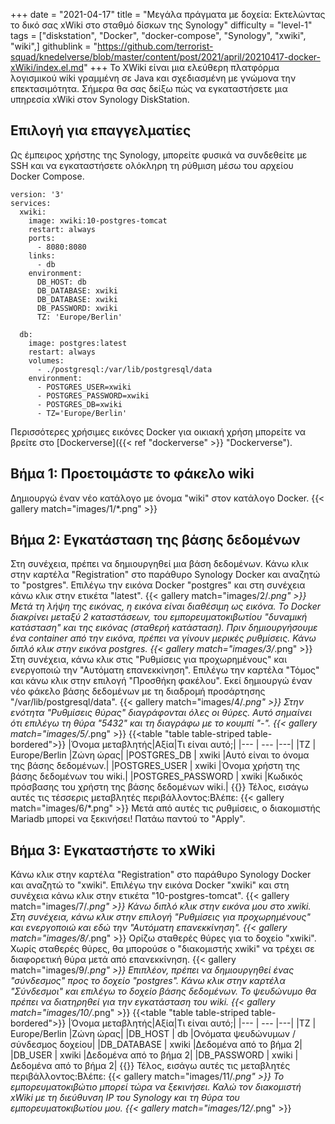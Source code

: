 +++
date = "2021-04-17"
title = "Μεγάλα πράγματα με δοχεία: Εκτελώντας το δικό σας xWiki στο σταθμό δίσκων της Synology"
difficulty = "level-1"
tags = ["diskstation", "Docker", "docker-compose", "Synology", "xwiki", "wiki",]
githublink = "https://github.com/terrorist-squad/knedelverse/blob/master/content/post/2021/april/20210417-docker-xWiki/index.el.md"
+++
Το XWiki είναι μια ελεύθερη πλατφόρμα λογισμικού wiki γραμμένη σε Java και σχεδιασμένη με γνώμονα την επεκτασιμότητα. Σήμερα θα σας δείξω πώς να εγκαταστήσετε μια υπηρεσία xWiki στον Synology DiskStation.
## Επιλογή για επαγγελματίες
Ως έμπειρος χρήστης της Synology, μπορείτε φυσικά να συνδεθείτε με SSH και να εγκαταστήσετε ολόκληρη τη ρύθμιση μέσω του αρχείου Docker Compose.
```
version: '3'
services:
  xwiki:
    image: xwiki:10-postgres-tomcat
    restart: always
    ports:
      - 8080:8080
    links:
      - db
    environment:
      DB_HOST: db
      DB_DATABASE: xwiki
      DB_DATABASE: xwiki
      DB_PASSWORD: xwiki
      TZ: 'Europe/Berlin'

  db:
    image: postgres:latest
    restart: always
    volumes:
      - ./postgresql:/var/lib/postgresql/data
    environment:
      - POSTGRES_USER=xwiki
      - POSTGRES_PASSWORD=xwiki
      - POSTGRES_DB=xwiki
      - TZ='Europe/Berlin'

```
Περισσότερες χρήσιμες εικόνες Docker για οικιακή χρήση μπορείτε να βρείτε στο [Dockerverse]({{< ref "dockerverse" >}} "Dockerverse").
## Βήμα 1: Προετοιμάστε το φάκελο wiki
Δημιουργώ έναν νέο κατάλογο με όνομα "wiki" στον κατάλογο Docker.
{{< gallery match="images/1/*.png" >}}

## Βήμα 2: Εγκατάσταση της βάσης δεδομένων
Στη συνέχεια, πρέπει να δημιουργηθεί μια βάση δεδομένων. Κάνω κλικ στην καρτέλα "Registration" στο παράθυρο Synology Docker και αναζητώ το "postgres". Επιλέγω την εικόνα Docker "postgres" και στη συνέχεια κάνω κλικ στην ετικέτα "latest".
{{< gallery match="images/2/*.png" >}}
Μετά τη λήψη της εικόνας, η εικόνα είναι διαθέσιμη ως εικόνα. Το Docker διακρίνει μεταξύ 2 καταστάσεων, του εμπορευματοκιβωτίου "δυναμική κατάσταση" και της εικόνας (σταθερή κατάσταση). Πριν δημιουργήσουμε ένα container από την εικόνα, πρέπει να γίνουν μερικές ρυθμίσεις. Κάνω διπλό κλικ στην εικόνα postgres.
{{< gallery match="images/3/*.png" >}}
Στη συνέχεια, κάνω κλικ στις "Ρυθμίσεις για προχωρημένους" και ενεργοποιώ την "Αυτόματη επανεκκίνηση". Επιλέγω την καρτέλα "Τόμος" και κάνω κλικ στην επιλογή "Προσθήκη φακέλου". Εκεί δημιουργώ έναν νέο φάκελο βάσης δεδομένων με τη διαδρομή προσάρτησης "/var/lib/postgresql/data".
{{< gallery match="images/4/*.png" >}}
Στην ενότητα "Ρυθμίσεις θύρας" διαγράφονται όλες οι θύρες. Αυτό σημαίνει ότι επιλέγω τη θύρα "5432" και τη διαγράφω με το κουμπί "-".
{{< gallery match="images/5/*.png" >}}
{{<table "table table-striped table-bordered">}}
|Όνομα μεταβλητής|Αξία|Τι είναι αυτό;|
|--- | --- |---|
|TZ	| Europe/Berlin	|Ζώνη ώρας|
|POSTGRES_DB	| xwiki |Αυτό είναι το όνομα της βάσης δεδομένων.|
|POSTGRES_USER	| xwiki |Όνομα χρήστη της βάσης δεδομένων του wiki.|
|POSTGRES_PASSWORD	| xwiki |Κωδικός πρόσβασης του χρήστη της βάσης δεδομένων wiki.|
{{</table>}}
Τέλος, εισάγω αυτές τις τέσσερις μεταβλητές περιβάλλοντος:Βλέπε:
{{< gallery match="images/6/*.png" >}}
Μετά από αυτές τις ρυθμίσεις, ο διακομιστής Mariadb μπορεί να ξεκινήσει! Πατάω παντού το "Apply".
## Βήμα 3: Εγκαταστήστε το xWiki
Κάνω κλικ στην καρτέλα "Registration" στο παράθυρο Synology Docker και αναζητώ το "xwiki". Επιλέγω την εικόνα Docker "xwiki" και στη συνέχεια κάνω κλικ στην ετικέτα "10-postgres-tomcat".
{{< gallery match="images/7/*.png" >}}
Κάνω διπλό κλικ στην εικόνα μου στο xwiki. Στη συνέχεια, κάνω κλικ στην επιλογή "Ρυθμίσεις για προχωρημένους" και ενεργοποιώ και εδώ την "Αυτόματη επανεκκίνηση".
{{< gallery match="images/8/*.png" >}}
Ορίζω σταθερές θύρες για το δοχείο "xwiki". Χωρίς σταθερές θύρες, θα μπορούσε ο "διακομιστής xwiki" να τρέχει σε διαφορετική θύρα μετά από επανεκκίνηση.
{{< gallery match="images/9/*.png" >}}
Επιπλέον, πρέπει να δημιουργηθεί ένας "σύνδεσμος" προς το δοχείο "postgres". Κάνω κλικ στην καρτέλα "Σύνδεσμοι" και επιλέγω το δοχείο βάσης δεδομένων. Το ψευδώνυμο θα πρέπει να διατηρηθεί για την εγκατάσταση του wiki.
{{< gallery match="images/10/*.png" >}}
{{<table "table table-striped table-bordered">}}
|Όνομα μεταβλητής|Αξία|Τι είναι αυτό;|
|--- | --- |---|
|TZ |	Europe/Berlin	|Ζώνη ώρας|
|DB_HOST	| db |Ονόματα ψευδώνυμων / σύνδεσμος δοχείου|
|DB_DATABASE	| xwiki	|Δεδομένα από το βήμα 2|
|DB_USER	| xwiki	|Δεδομένα από το βήμα 2|
|DB_PASSWORD	| xwiki |Δεδομένα από το βήμα 2|
{{</table>}}
Τέλος, εισάγω αυτές τις μεταβλητές περιβάλλοντος:Βλέπε:
{{< gallery match="images/11/*.png" >}}
Το εμπορευματοκιβώτιο μπορεί τώρα να ξεκινήσει. Καλώ τον διακομιστή xWiki με τη διεύθυνση IP του Synology και τη θύρα του εμπορευματοκιβωτίου μου.
{{< gallery match="images/12/*.png" >}}